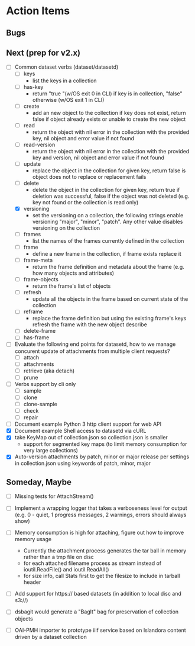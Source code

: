 
Action Items
============

Bugs
----

Next (prep for v2.x)
--------------------

- [ ] Common dataset verbs (dataset/datasetd)
    - [ ] keys
        - list the keys in a collection
    - [ ] has-key
        - return "true "(w/OS exit 0 in CLI) if key is in collection, "false" otherwise (w/OS exit 1 in CLI)
    - [ ] create
        - add an new object to the collection if key does not exist, return false if object already exists or unable to create the new object
    - [ ] read
        - return the object with nil error in the collection with the provided key, nil object and error value if not found
    - [ ] read-version
        - return the object with nil error in the collection with the provided key and version, nil object and error value if not found
    - [ ] update
        - replace the object in the collection for given key, return false is object does not to replace or replacement fails
    - [ ] delete
        - delete the object in the collection for given key, return true if deletion was successful, false if the object was not deleted (e.g. key not found or the collection is read only)
    - [x] versioning
        - set the versioning on a collection, the following strings enable versioning "major", "minor", "patch". Any other value disables versioning on the collection
    - [ ] frames
        - list the names of the frames currently defined in the collection
    - [ ] frame
        - define a new frame in the collection, if frame exists replace it
    - [ ] frame-meta
        - return the frame definition and metadata about the frame (e.g. how many objects and attributes)
    - [ ] frame-objects
        - return the frame's list of objects
    - [ ] refresh
        - update all the objects in the frame based on current state of the collection
    - [ ] reframe
        - replace the frame definition but using the existing frame's keys refresh the frame with the new object describe
    - [ ] delete-frame
    - [ ] has-frame
- [ ] Evaluate the following end points for datasetd, how to we manage concurent update of attachments from multiple client requests?
    - [ ] attach
    - [ ] attachments
    - [ ] retrieve (aka detach)
    - [ ] prune
- [ ] Verbs support by cli only
    - [ ] sample
    - [ ] clone
    - [ ] clone-sample
    - [ ] check
    - [ ] repair
- [ ] Document example Python 3 http client support for web API
- [x] Document example Shell access to datasetd via cURL
- [x] take KeyMap out of collection.json so collection.json is smaller
    - support for segmented key maps (to limit memory consumption for very large collections)
- [x] Auto-version attachments by patch, minor or major release per settings in collection.json using keywords of patch, minor, major

Someday, Maybe
--------------

- [ ] Missing tests for AttachStream()
- [ ] Implement a wrapping logger that takes a verboseness level for output (e.g. 0 - quiet, 1 progress messages, 2 warnings, errors should always show)
- [ ] Memory consumption is high for attaching, figure out how to improve memory usage
    - Currently the attachment process generates the tar ball in memory rather than a tmp file on disc
    - for each attached filename process as stream instead of ioutil.ReadFile() and ioutil.ReadAll()
    - for size info, call Stats first to get the filesize to include in tarball header
- [ ] Add support for https:// based datasets (in addition to local disc and s3://)
- [ ] dsbagit would generate a "BagIt" bag for preservation of collection objects
- [ ] OAI-PMH importer to prototype iiif service based on Islandora content driven by a dataset collection


